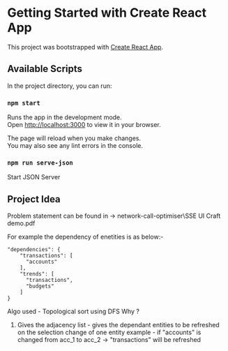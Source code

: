 # Getting Started with Create React App

This project was bootstrapped with [Create React App](https://github.com/facebook/create-react-app).

## Available Scripts

In the project directory, you can run:

### `npm start`

Runs the app in the development mode.\
Open [http://localhost:3000](http://localhost:3000) to view it in your browser.

The page will reload when you make changes.\
You may also see any lint errors in the console.

### `npm run serve-json`

Start JSON Server

## Project Idea 
Problem statement can be found in -> network-call-optimiser\SSE UI Craft demo.pdf

For example the dependency of enetities is as below:-
```
"dependencies": {
    "transactions": [
      "accounts"
    ],
    "trends": [
      "transactions",
      "budgets"
    ]
}
```
Algo used - Topological sort using DFS
Why ? 
1. Gives the adjacency list - gives the dependant entities to be refreshed on the selection change of one entity
   example - if "accounts" is changed from acc_1 to acc_2 -> "transactions" will be refreshed  



